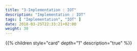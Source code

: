 ```yaml
---
title: "3-Implementation : IOT"
description: "Implementation : IOT"
tags: [ "Implementation", "IOT" ]
date: 2018-03-25T22:33:21+02:00
weight: 30
---
```

{{% children style="card" depth="1"  description="true" %}}
